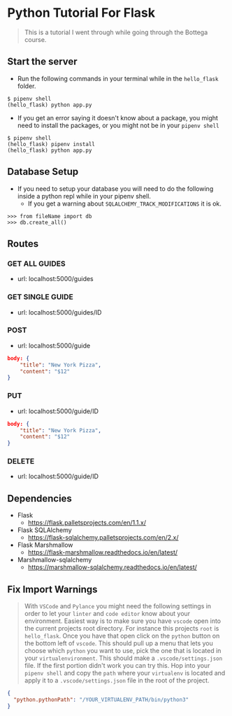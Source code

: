 # Python Tutorial For Flask

> This is a tutorial I went through while going through the Bottega course.

## Start the server

- Run the following commands in your terminal while in the `hello_flask` folder.

```
$ pipenv shell
(hello_flask) python app.py
```

- If you get an error saying it doesn't know about a package, you might need to install the packages, or you might not be in your `pipenv shell`

```
$ pipenv shell
(hello_flask) pipenv install
(hello_flask) python app.py
```

## Database Setup

- If you need to setup your database you will need to do the following inside a python repl while in your pipenv shell.
  - If you get a warning about `SQLALCHEMY_TRACK_MODIFICATIONS` it is ok.

```
>>> from fileName import db
>>> db.create_all()
```

## Routes

### GET ALL GUIDES

- url: localhost:5000/guides

### GET SINGLE GUIDE

- url: localhost:5000/guides/ID

### POST

- url: localhost:5000/guide

```json
body: {
    "title": "New York Pizza",
    "content": "$12"
}
```

### PUT

- url: localhost:5000/guide/ID

```json
body: {
    "title": "New York Pizza",
    "content": "$12"
}
```

### DELETE

- url: localhost:5000/guide/ID

## Dependencies

- Flask
  - https://flask.palletsprojects.com/en/1.1.x/
- Flask SQLAlchemy
  - https://flask-sqlalchemy.palletsprojects.com/en/2.x/
- Flask Marshmallow
  - https://flask-marshmallow.readthedocs.io/en/latest/
- Marshmallow-sqlalchemy
  - https://marshmallow-sqlalchemy.readthedocs.io/en/latest/

## Fix Import Warnings

> With `VSCode` and `Pylance` you might need the following settings in order to let your `linter` and `code editor` know about your environment.
> Easiest way is to make sure you have `vscode` open into the current projects root directory. For instance this projects `root` is `hello_flask`. Once you have that open click on the `python` button on the bottom left of `vscode`. This should pull up a menu that lets you choose which `python` you want to use, pick the one that is located in your `virtualenvironment`. This should make a `.vscode/settings.json` file.
> If the first portion didn't work you can try this. Hop into your `pipenv shell` and copy the `path` where your `virtualenv` is located and apply it to a `.vscode/settings.json` file in the root of the project.

```json
{
  "python.pythonPath": "/YOUR_VIRTUALENV_PATH/bin/python3"
}
```
